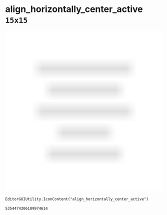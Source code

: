 # align_horizontally_center_active `15x15`
<img src="/img/align_horizontally_center_active.png" width=512 height=512>

``` CSharp
EditorGUIUtility.IconContent("align_horizontally_center_active")
```
```
5354474306189974614
```

